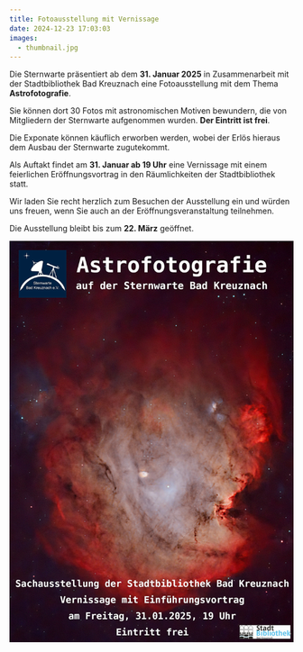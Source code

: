 ```yaml
---
title: Fotoausstellung mit Vernissage
date: 2024-12-23 17:03:03
images:
  - thumbnail.jpg
---
```


Die Sternwarte präsentiert ab dem **31. Januar 2025** in Zusammenarbeit mit der Stadtbibliothek Bad Kreuznach eine Fotoausstellung mit dem Thema **Astrofotografie**.

Sie können dort 30 Fotos mit astronomischen Motiven bewundern, die von Mitgliedern der Sternwarte aufgenommen wurden. **Der Eintritt ist frei**.

Die Exponate können käuflich erworben werden, wobei der Erlös hieraus dem Ausbau der Sternwarte zugutekommt.

Als Auftakt findet am **31. Januar ab 19 Uhr** eine Vernissage mit einem feierlichen Eröffnungsvortrag in den Räumlichkeiten der Stadtbibliothek statt.

Wir laden Sie recht herzlich zum Besuchen der Ausstellung ein und würden uns freuen, wenn Sie auch an der Eröffnungsveranstaltung teilnehmen.

Die Ausstellung bleibt bis zum **22. März** geöffnet.

![Plakat der Fotoausstellung](Plakat-Fotoausstellung.jpg)
